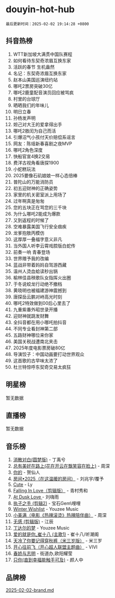 # douyin-hot-hub

`最后更新时间：2025-02-02 19:14:28 +0800`

## 抖音热榜

1. WTT新加坡大满贯中国队赛程
1. 如何看待东契奇浓眉互换东家
1. 活跃的春节 生机盎然
1. 名记：东契奇浓眉互换东家
1. 赵本山美国巡演纽约站
1. 哪吒2票房突破30亿
1. 哪吒2鹿童配音演员回应被骂疯
1. 村里的台球厅
1. 晒晒我们的年味儿
1. 明日立春
1. 孙杨发声明
1. 妲己对大王的爱拿得出手
1. 哪吒2敖闰为自己而活
1. 引爆沼气小孩付天价赔偿系谣言
1. 网友：陈瑶新春喜剧之夜MVP
1. 哪吒2角色深度
1. 快船官宣4换2交易
1. 费洋古视角看唐探1900
1. 小蛇糕玩法
1. 2025要像石矶娘娘一样心态倍棒
1. 普陀山的万能消防员
1. 初五迎财神的正确姿势
1. 家里的机关密室派上用场了
1. 过年啊真是匆匆
1. 您的五块正在骂您的三千块
1. 为什么哪吒2能成为爆款
1. 又到返程的时候了
1. 空难暴露美国飞行安全痼疾
1. 龙爹抱敖丙模仿
1. 这厚厚一叠福字意义非凡
1. 当外国人听李云霄戏腔版白蛇传
1. 前奏一响 青春登场
1. 世界赠予我的改编
1. 蓝战非带着妈妈自驾游西藏
1. 温州人烫血蛤读秒出锅
1. 榆林佳县秧歌队女指挥火出圈
1. 于冬说蛟龙行动绝不撤档
1. 黄晓明也被福建游神震撼到
1. 唐探岳云鹏对峙高光时刻
1. 哪吒2特效做到00后心里去了
1. 九重紫番外昭世录开播
1. 迎财神就跳发财舞
1. 全抖音都在用小哪吒拍抖音
1. 不同专业看封神第二部
1. 五路财神哪位来你家
1. 美国关税战遭南北夹击
1. 2025年度电影票房破80亿
1. 导演饺子：中国动画要打动世界观众
1. 这首歌的古早味太浓了
1. 杜兰特惊呼东契奇交易太疯狂

## 明星榜

暂无数据

## 直播榜

暂无数据

## 音乐榜

1. [消散对白(圆梦版)](https://sf5-hl-cdn-tos.douyinstatic.com/obj/tos-cn-ve-2774/og4jB5I5IizzoZVAAAzWgBMAsMDWoArfwBOiFs) - 丁禹兮
1. [总有美好在路上(花在开云在飘笑容在脸上)](https://sf5-hl-cdn-tos.douyinstatic.com/obj/tos-cn-ve-2774/oU5u7NwtfBIvaNhoQBszOvAlRiAoiWAVVyBMq4) - 周深
1. [你的](https://sf5-hl-cdn-tos.douyinstatic.com/obj/tos-cn-ve-2774/oYuIeKf42jB7sEV6B2upMdpYAgfrQWj0FeRegh) - 贺仙人
1. [房间•2025（在这温暖的房间）](https://sf5-hl-cdn-tos.douyinstatic.com/obj/tos-cn-ve-2774/oMzJcnT8BgIetASeBfwfEeBQVNfACiCifhfZP7g) - 刘兆宇/覆予
1. [Cute](https://sf5-hl-cdn-tos.douyinstatic.com/obj/tos-cn-ve-2774/o4IbIzHWKAAB4wsS5qMBRiiAlEBGTpQRNfFvuo) - Ly
1. [Falling In Love（剪辑版）](https://sf5-hl-cdn-tos.douyinstatic.com/obj/tos-cn-ve-2774/o8ajpA8zzgBPahbBIO8AcKGBLJezFCRd1wfP9f) - 青村秀和
1. [ At Dusk  Love ](https://sf5-hl-cdn-tos.douyinstatic.com/obj/tos-cn-ve-2774/o8CrpCf5CaYgI4ZrtQgMQAFEfuGqNnRSDQAPBc) - 刘嗨雨
1. [执子之手 (剪辑2)](https://sf5-hl-cdn-tos.douyinstatic.com/obj/tos-cn-ve-2774/oUoZLQjCc31XzqsBnBQUNgeKtYPBcgbFDwtfcu) - 宝石Gem\哩哩
1. [Winter Wishlist](https://sf5-hl-cdn-tos.douyinstatic.com/obj/tos-cn-ve-2774/oIIgUOeamCFCVAzxN6MFRLIBlLGpUqQxeeHrLE) - Youzee Music
1. [小美满（电影《热辣滚烫》热辣陪伴曲）](https://sf5-hl-cdn-tos.douyinstatic.com/obj/tos-cn-ve-2774/o0GAn2lSgfZIDUgtevCGDQYnFg4CwnrBaxbTZL) - 周深
1. [无感 (剪辑版)](https://sf5-hl-cdn-tos.douyinstatic.com/obj/tos-cn-ve-2774/o0eIsUzJBDlQaQFC5OFlgbMEZC1TFYBftOBn6p) - 江辰
1. [丁达尔的梦](https://sf5-hl-cdn-tos.douyinstatic.com/obj/tos-cn-ve-2774/oMU3WirUZBVQkAC9ccG5P2IQirziZM2RTInUY) - Youzee Music
1. [爱的就是你_崔十八 (主歌1)](https://sf6-cdn-tos.douyinstatic.com/obj/tos-cn-ve-2774/oI5BO5DhFZ6UTcNCnZaOCBLtZ7WIMQGfgnXf5E) - 崔十八/听潮阁
1. [天冷了你要记得穿秋裤（米三岁版）](https://sf5-hl-cdn-tos.douyinstatic.com/obj/tos-cn-ve-2774/oQlIwVIDWiZ6BQilAorS7MA0AgCkQDvcZAdm1) - 米三岁
1. [开心往前飞（开心超人联盟主题曲）](https://sf5-hl-cdn-tos.douyinstatic.com/obj/tos-cn-ve-2774/9d8fb7c82cf1421fb93a9fe925275e0a) - VIVI
1. [春娇与志明](https://sf5-hl-cdn-tos.douyinstatic.com/obj/tos-cn-ve-2774/e530d8fceb7044b39707d7f9ff54add1) - 街道办,欧阳耀莹
1. [只你(直到幸福能触手可及)](https://sf5-hl-cdn-tos.douyinstatic.com/obj/tos-cn-ve-2774/o0lBkRDzFTeaVSUz3ZZSCBVtZ5DIMQGfgmEAuE) - 颜人中

## 品牌榜

[2025-02-02-brand.md](2025-02-02-brand.md)
